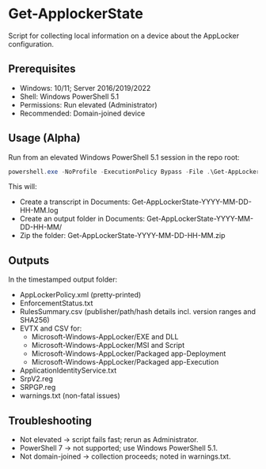 # Get-ApplockerState
Script for collecting local information on a device about the AppLocker configuration.

## Prerequisites
- Windows: 10/11; Server 2016/2019/2022
- Shell: Windows PowerShell 5.1
- Permissions: Run elevated (Administrator)
- Recommended: Domain-joined device

## Usage (Alpha)
Run from an elevated Windows PowerShell 5.1 session in the repo root:

```powershell
powershell.exe -NoProfile -ExecutionPolicy Bypass -File .\Get-AppLockerState.ps1
```

This will:
- Create a transcript in Documents: Get-AppLockerState-YYYY-MM-DD-HH-MM.log
- Create an output folder in Documents: Get-AppLockerState-YYYY-MM-DD-HH-MM/
- Zip the folder: Get-AppLockerState-YYYY-MM-DD-HH-MM.zip

## Outputs
In the timestamped output folder:
- AppLockerPolicy.xml (pretty-printed)
- EnforcementStatus.txt
- RulesSummary.csv (publisher/path/hash details incl. version ranges and SHA256)
- EVTX and CSV for:
  - Microsoft-Windows-AppLocker/EXE and DLL
  - Microsoft-Windows-AppLocker/MSI and Script
  - Microsoft-Windows-AppLocker/Packaged app-Deployment
  - Microsoft-Windows-AppLocker/Packaged app-Execution
- ApplicationIdentityService.txt
- SrpV2.reg
- SRPGP.reg
- warnings.txt (non-fatal issues)

## Troubleshooting
- Not elevated → script fails fast; rerun as Administrator.
- PowerShell 7 → not supported; use Windows PowerShell 5.1.
- Not domain-joined → collection proceeds; noted in warnings.txt.
